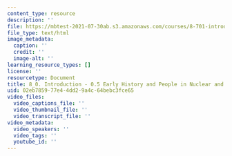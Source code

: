 ```yaml
---
content_type: resource
description: ''
file: https://mbtest-2021-07-30ab.s3.amazonaws.com/courses/8-701-introduction-to-nuclear-and-particle-physics-fall-2020/8_0-introduction-05-early-history-and-people-in-nuclear-and-particle-physics_.html
file_type: text/html
image_metadata:
  caption: ''
  credit: ''
  image-alt: ''
learning_resource_types: []
license: ''
resourcetype: Document
title: 8_0. Introduction - 0.5 Early History and People in Nuclear and Particle Physics_.html
uid: 02eb7859-77e4-4dd2-9a4c-64bebc3fce65
video_files:
  video_captions_file: ''
  video_thumbnail_file: ''
  video_transcript_file: ''
video_metadata:
  video_speakers: ''
  video_tags: ''
  youtube_id: ''
---
```

